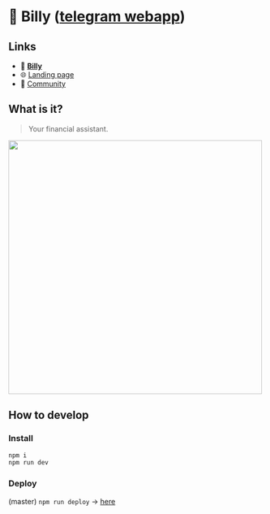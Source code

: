 # 🐨 Billy ([telegram webapp](https://t.me/BillyMoney_bot?start=source=from_github))

## Links
- 🐨 **[Billy](https://t.me/BillyMoney_bot?start=source=from_github)**
- 🌐 [Landing page](https://billy.money)
- 💬 [Community](https://t.me/Billy_Community)

## What is it?

> Your financial assistant.

<a href="https://t.me/BillyMoney_bot?start=source=from_github" target="_blank">
<img src="https://github.com/sotabots/Billy-webapp/assets/35522011/4473bff3-a002-4a10-8cfb-ce5997ca10ce" height="500">
</a>

## How to develop

### Install

```sh
npm i
npm run dev
```

### Deploy

(master) `npm run deploy` -> [here](https://sotabots.github.io/Billy-webapp/)
